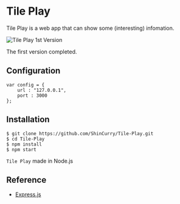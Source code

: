 # Tile Play

Tile Play is a web app that can show some (interesting) infomation.

![Tile Play 1st Version](http://windisco.qiniudn.com/tile-play-001.png)

The first version completed.

## Configuration

```
var config = {
	url : "127.0.0.1",
	port : 3000
};

```

## Installation

```
$ git clone https://github.com/ShinCurry/Tile-Play.git
$ cd Tile-Play
$ npm install
$ npm start
```


`Tile Play` made in Node.js

## Reference

* [Express.js](http://expressjs.com)